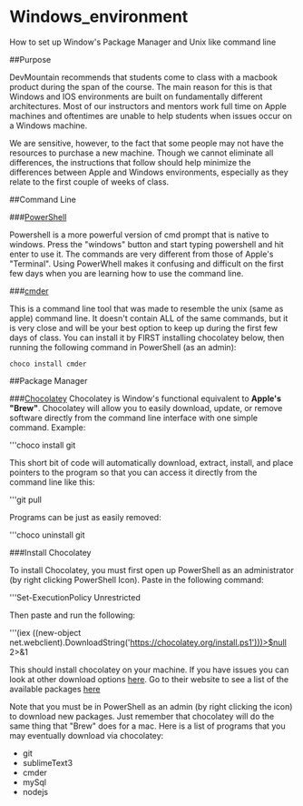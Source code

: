 # Windows_environment
How to set up Window's Package Manager and Unix like command line




##Purpose

DevMountain recommends that students come to class with a macbook product during the span of the course.  The main reason for this is that Windows and IOS environments are built on fundamentally different architectures.  Most of our instructors and mentors work full time on Apple machines and oftentimes are unable to help students when issues occur on a Windows machine.  

We are sensitive, however, to the fact that some people may not have the resources to purchase a new machine.  Though we cannot eliminate all differences, the instructions that follow should help minimize the differences between Apple and Windows environments, especially as they relate to the first couple of weeks of class.


##Command Line

###[PowerShell](http://en.wikipedia.org/wiki/Windows_PowerShell)

Powershell is a more powerful version of cmd prompt that is native to windows.  Press the "windows" button and start typing powershell and hit enter to use it.  The commands are very different from those of Apple's "Terminal".  Using PowerWhell makes it confusing and difficult on the first few days when you are learning how to use the command line.

###[cmder](http://gooseberrycreative.com/cmder/)

This is a command line tool that was made to resemble the unix (same as apple) command line.  It doesn't contain ALL of the same commands, but it is very close and will be your best option to keep up during the first few days of class.  You can install it by FIRST installing chocolatey below, then running the following command in PowerShell (as an admin):

`choco install cmder`


##Package Manager

###[Chocolatey](https://chocolatey.org/)
Chocolatey is Window's functional equivalent to **Apple's "Brew"**.  Chocolatey will allow you to easily download, update, or remove software directly from the command line interface with one simple command.  Example:

'''choco install git

This short bit of code will automatically download, extract, install, and place pointers to the program so that you can access it directly from the command line like this:

'''git pull

Programs can be just as easily removed:

'''choco uninstall git

###Install Chocolatey

To install Chocolatey, you must first open up PowerShell as an administrator (by right clicking PowerShell Icon).  Paste in the following command:

'''Set-ExecutionPolicy Unrestricted

Then paste and run the following:

'''(iex ((new-object net.webclient).DownloadString('https://chocolatey.org/install.ps1')))>$null 2>&1


This should install chocolatey on your machine.  If you have issues you can look at other download options  [here](https://github.com/chocolatey/choco/wiki/Installation).  Go to their website to see a list of the available packages [here](https://chocolatey.org/)

Note that you must be in PowerShell as an admin (by right clicking the icon) to download new packages.  Just remember that chocolatey will do the same thing that "Brew" does for a mac.  Here is a list of programs that you may eventually download via chocolatey:

- git
- sublimeText3
- cmder
- mySql
- nodejs

